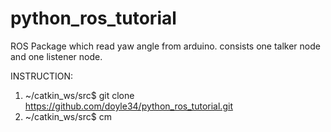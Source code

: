 # python_ros_tutorial

ROS Package which read yaw angle from arduino.
consists one talker node and one listener node.

INSTRUCTION:

1. ~/catkin_ws/src$ git clone https://github.com/doyle34/python_ros_tutorial.git
2. ~/catkin_ws/src$ cm
